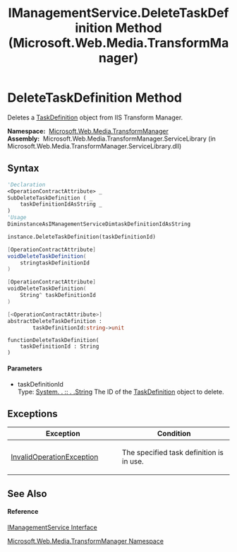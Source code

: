 ﻿---
title: IManagementService.DeleteTaskDefinition Method  (Microsoft.Web.Media.TransformManager)
TOCTitle: DeleteTaskDefinition Method
ms:assetid: M:Microsoft.Web.Media.TransformManager.IManagementService.DeleteTaskDefinition(System.String)
ms:mtpsurl: https://msdn.microsoft.com/en-us/library/microsoft.web.media.transformmanager.imanagementservice.deletetaskdefinition(v=VS.90)
ms:contentKeyID: 35520581
ms.date: 06/14/2012
mtps_version: v=VS.90
f1_keywords:
- Microsoft.Web.Media.TransformManager.IManagementService.DeleteTaskDefinition
dev_langs:
- CSharp
- JScript
- VB
- FSharp
- c++
api_location:
- Microsoft.Web.Media.TransformManager.ServiceLibrary.dll
api_name:
- Microsoft.Web.Media.TransformManager.IManagementService.DeleteTaskDefinition
api_type:
- Managed
topic_type:
- apiref
- kbSyntax
product_family_name: VS
ROBOTS: INDEX,FOLLOW
---

# DeleteTaskDefinition Method

Deletes a [TaskDefinition](taskdefinition-class-microsoft-web-media-transformmanager.md) object from IIS Transform Manager.

**Namespace:**  [Microsoft.Web.Media.TransformManager](microsoft-web-media-transformmanager-namespace.md)  
**Assembly:**  Microsoft.Web.Media.TransformManager.ServiceLibrary (in Microsoft.Web.Media.TransformManager.ServiceLibrary.dll)

## Syntax

``` vb
'Declaration
<OperationContractAttribute> _
SubDeleteTaskDefinition ( _
    taskDefinitionIdAsString _
)
'Usage
DiminstanceAsIManagementServiceDimtaskDefinitionIdAsString

instance.DeleteTaskDefinition(taskDefinitionId)
```

``` csharp
[OperationContractAttribute]
voidDeleteTaskDefinition(
    stringtaskDefinitionId
)
```

``` c++
[OperationContractAttribute]
voidDeleteTaskDefinition(
    String^ taskDefinitionId
)
```

``` fsharp
[<OperationContractAttribute>]
abstractDeleteTaskDefinition : 
        taskDefinitionId:string->unit
```

``` jscript
functionDeleteTaskDefinition(
    taskDefinitionId : String
)
```

#### Parameters

  - taskDefinitionId  
    Type: [System. . :: . .String](https://msdn.microsoft.com/en-us/library/s1wwdcbf\(v=vs.90\))  
    The ID of the [TaskDefinition](taskdefinition-class-microsoft-web-media-transformmanager.md) object to delete.  

## Exceptions

<table>
<colgroup>
<col style="width: 50%" />
<col style="width: 50%" />
</colgroup>
<thead>
<tr class="header">
<th>Exception</th>
<th>Condition</th>
</tr>
</thead>
<tbody>
<tr class="odd">
<td><a href="https://msdn.microsoft.com/en-us/library/2asft85a(v=vs.90)">InvalidOperationException</a></td>
<td><p>The specified task definition is in use.</p></td>
</tr>
</tbody>
</table>


## See Also

#### Reference

[IManagementService Interface](imanagementservice-interface-microsoft-web-media-transformmanager.md)

[Microsoft.Web.Media.TransformManager Namespace](microsoft-web-media-transformmanager-namespace.md)

